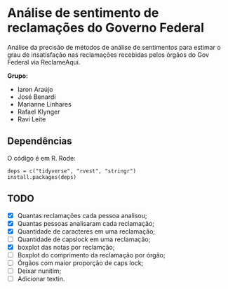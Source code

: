# Análise de sentimento de reclamações do Governo Federal 

Análise da precisão de métodos de análise de sentimentos para estimar o grau de insatisfação nas reclamações recebidas pelos órgãos do Gov Federal via ReclameAqui.

**Grupo:**
- Iaron Araújo
- José Benardi
- Marianne Linhares
- Rafael Klynger
- Ravi Leite

## Dependências

O código é em R. Rode: 

```
deps = c("tidyverse", "rvest", "stringr")
install.packages(deps)
```

## TODO

- [x] Quantas reclamações cada pessoa analisou;
- [x] Quantas pessoas analisaram cada reclamação;
- [x] Quantidade de caracteres em uma reclamação;
- [ ] Quantidade de capslock em uma reclamação;
- [x] boxplot das notas por reclamção;
- [ ] Boxplot do comprimento da reclamação por órgão;
- [ ] Órgãos com maior proporção de caps lock;
- [ ] Deixar nunitim;
- [ ] Adicionar textin.
